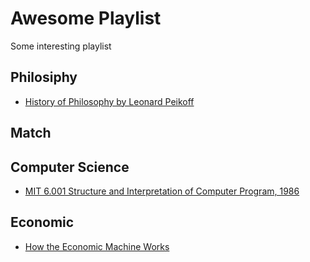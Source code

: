 # Awesome Playlist

Some interesting playlist

## Philosiphy

* [History of Philosophy by Leonard Peikoff](https://www.youtube.com/playlist?list=PLqsoWxJ-qmMuYO4AKp7NZ_qBy6gaj3cUv)

## Match

## Computer Science

* [MIT 6.001 Structure and Interpretation of Computer Program, 1986](https://www.youtube.com/playlist?list=PLE18841CABEA24090)

## Economic

* [How the Economic Machine Works](https://www.youtube.com/playlist?list=PLykIL_1_MFWmS82OuK8CBCow_QHUJuBes)
